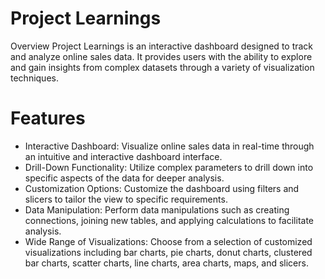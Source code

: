 # Project Learnings
Overview
Project Learnings is an interactive dashboard designed to track and analyze online sales data. It provides users with the ability to explore and gain insights from complex datasets through a variety of visualization techniques.

# Features


- Interactive Dashboard: Visualize online sales data in real-time through an intuitive and interactive dashboard interface.
- Drill-Down Functionality: Utilize complex parameters to drill down into specific aspects of the data for deeper analysis.
- Customization Options: Customize the dashboard using filters and slicers to tailor the view to specific requirements.
- Data Manipulation: Perform data manipulations such as creating connections, joining new tables, and applying calculations to facilitate analysis.
- Wide Range of Visualizations: Choose from a selection of customized visualizations including bar charts, pie charts, donut charts, clustered bar charts, scatter charts, line charts, area charts, maps, and slicers.

